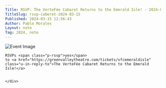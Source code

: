 ```yaml
---
Title: RSVP: The VerteFée Cabaret Returns to the Emerald Isle! - 2024-03-15
TitleSlug: rsvp-caberet-2024-03-15
Published: 2024-03-15 12:56:43
Author: Pablo Morales
Layout: note
Tag: 2024, note
---
```

<div class="measure db center f5 f4-ns lh-copy">
   <img class="db w-50 mt4 mt5-ns" src="https://images.squarespace-cdn.com/content/v1/5c51f7cf8ab7226d0ec6f55e/1709674035718-1YBEB1PLPZDC93OMCMFA/Returns+to+Emerald+square.jpg?format=1000w" alt="Event Image">



    RSVPs <span class="p-rsvp">yes</span> 
    to <a href="https://greenvalleytheatre.com/tickets/vfcemeraldisle" class="u-in-reply-to">The VerteFée Cabaret Returns to the Emerald Isle!</a>


    </div>


